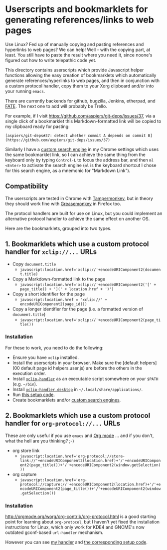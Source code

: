 # Userscripts and bookmarklets for generating references/links to web pages

Use Linux?  Fed up of manually copying and pasting references and
hyperlinks to web pages?  We can help!  Well - with the copying part,
at least.  You still have to paste the result where you need it,
since noone's figured out how to write telepathic code yet.

This directory contains userscripts which provide Javascript helper
functions allowing the easy creation of bookmarklets which
automatically generate references/hyperlinks to web pages, and then in
conjunction with a custom protocol handler, copy them to your Xorg
clipboard and/or into your running `emacs`.

There are currently backends for github, bugzilla, Jenkins, etherpad,
and [FATE](https://fate.suse.com).  The next one to add will probably
be Trello.

For example, if I visit https://github.com/aspiers/git-deps/issues/37,
via a single click of a bookmarklet this Markdown-formatted link will
be copied to my clipboard ready for pasting:

    [aspiers/git-deps#37: detect whether commit A depends on commit B](https://github.com/aspiers/git-deps/issues/37)

Similarly I have a
[custom search engine](http://www.slideshare.net/mauilibrarian2/create-a-custom-search-engine-in-chromes-omnibox)
in my Chrome settings which uses the same bookmarklet link, so I can
achieve the same thing from the keyboard only by typing `Control-L` to
focus the address bar, and then `ml <Enter>` to activate the search
engine (`ml` is the keyboard shortcut I chose for this search engine,
as a mnemonic for "Markdown Link").

## Compatibility

The userscripts are tested in Chrome with
[Tampermonkey](https://tampermonkey.net/), but in theory they should
work fine with
[Greasemonkey](https://addons.mozilla.org/en-us/firefox/addon/greasemonkey/)
in Firefox too.

The protocol handlers are built for use on Linux, but you could implement
an alternative protocol handler to achieve the same effect on another OS.

Here are the bookmarklets, grouped into two types.

## 1. Bookmarklets which use a custom protocol handler for `xclip://...` URLs

-   Copy `document.title`
    -    `javascript:location.href='xclip://'+encodeURIComponent2(document.title)`
-   Copy a Markdown-formatted link to the page
    -    `javascript:location.href='xclip://'+encodeURIComponent2('[' + page_title() + '](' + location.href + ')')`
-   Copy a short identifier for the page
    -    `javascript:location.href = "xclip://" + encodeURIComponent2(page_id())`
-   Copy a longer identifier for the page (i.e. a formatted version of `document.title`)
    -    `javascript:location.href='xclip://'+encodeURIComponent2(page_title())`

### Installation

For these to work, you need to do the following:

-   Ensure you have `xclip` installed.
-   Install the userscripts in your browser.  Make sure the 
    [default helpers](00 default page id helpers.user.js) are before
    the others in the execution order.
-   Install [`xclip-handler`](../../../../bin/xclip-handler) as an
    executable script somewhere on your `$PATH` (e.g. `~/bin`).
-   Install [`xclip-handler.desktop`](../../../../.local/share/applications/xclip-handler.desktop)
    in `~/.local/share/applications/`.
-   Run [this setup code](../../../../.cfg-post.d/xclip-handler).
-   Create bookmarklets and/or
    [custom search engines](http://www.slideshare.net/mauilibrarian2/create-a-custom-search-engine-in-chromes-omnibox).

## 2. Bookmarklets which use a custom protocol handler for `org-protocol://...` URLs

These are only useful if you use `emacs` and [Org mode](http://orgmode.org/) ...
and if you don't, what the hell are you thinking? ;-)

-   org store link
    -   `javascript:location.href='org-protocol://store-link://'+encodeURIComponent2(location.href)+'/'+encodeURIComponent2(page_title())+'/'+encodeURIComponent2(window.getSelection())`
-   org capture
    -   `javascript:location.href='org-protocol://capture://'+encodeURIComponent2(location.href)+'/'+encodeURIComponent2(page_title())+'/'+encodeURIComponent2(window.getSelection())`

### Installation

http://orgmode.org/worg/org-contrib/org-protocol.html is a good
starting point for learning about `org-protocol`, but I haven't yet
fixed the installation instructions for Linux, which only work for
KDE4 and GNOME's now outdated gconf-based `url-handler` mechanism.

However you can see
[my handler](https://github.com/aspiers/emacs/blob/master/.local/share/applications/quick-emacs.desktop)
and
[the corresponding setup code](https://github.com/aspiers/emacs/blob/master/.cfg-post.d/org-protocol).
